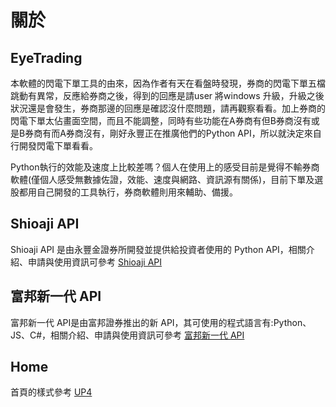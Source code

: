 # 關於

## EyeTrading

本軟體的閃電下單工具的由來，因為作者有天在看盤時發現，券商的閃電下單五檔跳動有異常，反應給券商之後，得到的回應是請user 將windows 升級，升級之後狀況還是會發生，券商那邊的回應是確認沒什麼問題，請再觀察看看。加上券商的閃電下單太佔畫面空間，而且不能調整，同時有些功能在A券商有但B券商沒有或是B券商有而A券商沒有，剛好永豐正在推廣他們的Python API，所以就決定來自行開發閃電下單看看。

Python執行的效能及速度上比較差嗎？個人在使用上的感受目前是覺得不輸券商軟體(僅個人感受無數據佐證，效能、速度與網路、資訊源有關係)，目前下單及選股都用自己開發的工具執行，券商軟體則用來輔助、備援。

## Shioaji API

Shioaji API 是由永豐金證券所開發並提供給投資者使用的 Python API，相關介紹、申請與使用資訊可參考 <a href="https://sinotrade.github.io/" target="_blank">Shioaji API</a>

## 富邦新一代 API

富邦新一代 API是由富邦證券推出的新 API，其可使用的程式語言有:Python、JS、C#，相關介紹、申請與使用資訊可參考 <a href="https://www.fbs.com.tw/TradeAPI/" target="_blank">富邦新一代 API</a>

## Home

首頁的樣式參考 <a href="https://github.com/up42/up42-py" target="_blank">UP4</a>
